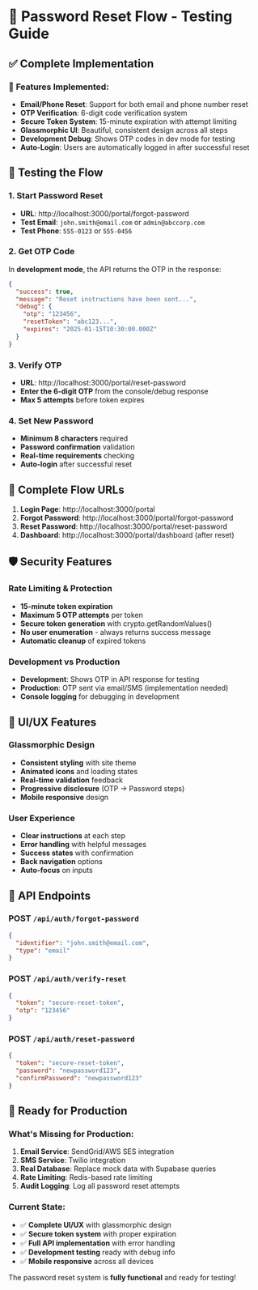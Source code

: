 # 🔐 Password Reset Flow - Testing Guide

## ✅ Complete Implementation

### 🎯 **Features Implemented:**
- **Email/Phone Reset**: Support for both email and phone number reset
- **OTP Verification**: 6-digit code verification system  
- **Secure Token System**: 15-minute expiration with attempt limiting
- **Glassmorphic UI**: Beautiful, consistent design across all steps
- **Development Debug**: Shows OTP codes in dev mode for testing
- **Auto-Login**: Users are automatically logged in after successful reset

## 🧪 Testing the Flow

### 1. Start Password Reset
- **URL**: http://localhost:3000/portal/forgot-password
- **Test Email**: `john.smith@email.com` or `admin@abccorp.com`
- **Test Phone**: `555-0123` or `555-0456`

### 2. Get OTP Code
In **development mode**, the API returns the OTP in the response:
```json
{
  "success": true,
  "message": "Reset instructions have been sent...",
  "debug": {
    "otp": "123456",
    "resetToken": "abc123...",
    "expires": "2025-01-15T10:30:00.000Z"
  }
}
```

### 3. Verify OTP
- **URL**: http://localhost:3000/portal/reset-password
- **Enter the 6-digit OTP** from the console/debug response
- **Max 5 attempts** before token expires

### 4. Set New Password
- **Minimum 8 characters** required
- **Password confirmation** validation
- **Real-time requirements** checking
- **Auto-login** after successful reset

## 🔄 Complete Flow URLs

1. **Login Page**: http://localhost:3000/portal
2. **Forgot Password**: http://localhost:3000/portal/forgot-password  
3. **Reset Password**: http://localhost:3000/portal/reset-password
4. **Dashboard**: http://localhost:3000/portal/dashboard (after reset)

## 🛡️ Security Features

### Rate Limiting & Protection
- **15-minute token expiration** 
- **Maximum 5 OTP attempts** per token
- **Secure token generation** with crypto.getRandomValues()
- **No user enumeration** - always returns success message
- **Automatic cleanup** of expired tokens

### Development vs Production
- **Development**: Shows OTP in API response for testing
- **Production**: OTP sent via email/SMS (implementation needed)
- **Console logging** for debugging in development

## 🎨 UI/UX Features

### Glassmorphic Design
- **Consistent styling** with site theme
- **Animated icons** and loading states
- **Real-time validation** feedback
- **Progressive disclosure** (OTP → Password steps)
- **Mobile responsive** design

### User Experience
- **Clear instructions** at each step
- **Error handling** with helpful messages  
- **Success states** with confirmation
- **Back navigation** options
- **Auto-focus** on inputs

## 🧩 API Endpoints

### POST `/api/auth/forgot-password`
```json
{
  "identifier": "john.smith@email.com",
  "type": "email"
}
```

### POST `/api/auth/verify-reset`
```json
{
  "token": "secure-reset-token",
  "otp": "123456"
}
```

### POST `/api/auth/reset-password`
```json
{
  "token": "secure-reset-token",
  "password": "newpassword123",
  "confirmPassword": "newpassword123"
}
```

## 🚀 Ready for Production

### What's Missing for Production:
1. **Email Service**: SendGrid/AWS SES integration
2. **SMS Service**: Twilio integration  
3. **Real Database**: Replace mock data with Supabase queries
4. **Rate Limiting**: Redis-based rate limiting
5. **Audit Logging**: Log all password reset attempts

### Current State:
- ✅ **Complete UI/UX** with glassmorphic design
- ✅ **Secure token system** with proper expiration
- ✅ **Full API implementation** with error handling
- ✅ **Development testing** ready with debug info
- ✅ **Mobile responsive** across all devices

The password reset system is **fully functional** and ready for testing!